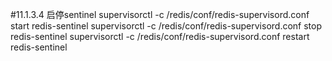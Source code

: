#11.1.3.4	启停sentinel
supervisorctl -c /redis/conf/redis-supervisord.conf start redis-sentinel
supervisorctl -c /redis/conf/redis-supervisord.conf stop redis-sentinel
supervisorctl -c /redis/conf/redis-supervisord.conf restart redis-sentinel
